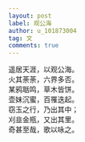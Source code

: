 ```yaml
---
layout: post
label: 观公海
author: u_101873004
tag: 文
comments: true
---
```


遥居天涯，以观公海。
<br>火其荼荼，六界多否。
<br>某鸦聒鸣，草木皆饼。
<br>壶妹沉蜜，百罹迭起。
<br>窃玉之行，乃出其中；
<br>刈韭金瓶，又出其里。
<br>奇甚至哉，歌以咏之。